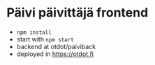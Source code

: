 # Päivi päivittäjä frontend

- `npm install`
- start with `npm start`
- backend at otdot/paiviback
- deployed in https://otdot.fi
